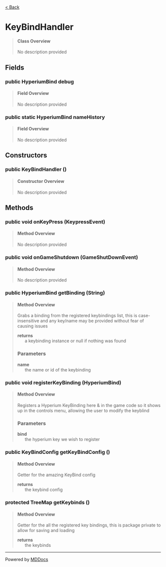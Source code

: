 [< Back](..)
# KeyBindHandler #
>#### Class Overview ####
>No description provided
## Fields ##
### public HyperiumBind debug ###
>#### Field Overview ####
>No description provided
>
### public static HyperiumBind nameHistory ###
>#### Field Overview ####
>No description provided
>
## Constructors ##
### public KeyBindHandler () ###
>#### Constructor Overview ####
>No description provided
>
## Methods ##
### public void onKeyPress (KeypressEvent) ###
>#### Method Overview ####
>No description provided
>
### public void onGameShutdown (GameShutDownEvent) ###
>#### Method Overview ####
>No description provided
>
### public HyperiumBind getBinding (String) ###
>#### Method Overview ####
>Grabs a binding from the registered keybindings list, this is case-insensitive and
 any key/name may be provided without fear of causing issues
>
>**returns**<br />
>&nbsp;&nbsp;&nbsp;&nbsp;&nbsp;&nbsp;a keybinding instance or null if nothing was found
>
>### Parameters ###
>**name**<br />
>&nbsp;&nbsp;&nbsp;&nbsp;&nbsp;&nbsp;the name or id of the keybinding
>
### public void registerKeyBinding (HyperiumBind) ###
>#### Method Overview ####
>Registers a Hyperium KeyBinding here & in the game code so it shows up in the
 controls menu, allowing the user to modify the keyblind
>
>### Parameters ###
>**bind**<br />
>&nbsp;&nbsp;&nbsp;&nbsp;&nbsp;&nbsp;the hyperium key we wish to register
>
### public KeyBindConfig getKeyBindConfig () ###
>#### Method Overview ####
>Getter for the amazing KeyBind config
>
>**returns**<br />
>&nbsp;&nbsp;&nbsp;&nbsp;&nbsp;&nbsp;the keybind config
>
### protected TreeMap getKeybinds () ###
>#### Method Overview ####
>Getter for the all the registered key bindings, this is package
 private to allow for saving and loading
>
>**returns**<br />
>&nbsp;&nbsp;&nbsp;&nbsp;&nbsp;&nbsp;the keybinds
>

---
Powered by [MDDocs](https://github.com/VRCube/MDDocs)